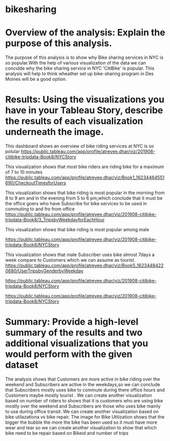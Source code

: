 # bikesharing
# Overview of the analysis: Explain the purpose of this analysis.
The purpose of this analysis is to show why Bike sharing services in NYC is so popular.With the help of various visualization of the data we can conculde why the bike sharing service in NYC 'CitiBike' is popular.
This analysis will help to think wheather set up bike-sharing program in Des Moines will be a good option.







# Results: Using the visualizations you have in your Tableau Story, describe the results of each visualization underneath the image.
This dashboard shows an overview of bike riding services at NYC is so polular
https://public.tableau.com/app/profile/atreyee.dhar/viz/201908-citibike-tripdata-Book8/NYCStory

This visualization shows that most bike riders are riding bike for a maximum of 7 to 10 minutes
https://public.tableau.com/app/profile/atreyee.dhar/viz/Book1_16234464551690/CheckoutTimesforUsers

This visualization shows that bike riding is most popular in the morning from 8 to 9 am and in the evening from 5 to 6 pm,which conclude that it must be the office goers who have Subscribe for bike services to be used in commuting to and fro from office
https://public.tableau.com/app/profile/atreyee.dhar/viz/201908-citibike-tripdata-Book8/3_TripsbyWeekdayforEachHour

This visualization shows that bike riding is most popular among male

https://public.tableau.com/app/profile/atreyee.dhar/viz/201908-citibike-tripdata-Book8/NYCStory

This visualization shows that male Subscriber uses bike almost 7days a week compare to Customers which we can assume as tourist.
https://public.tableau.com/app/profile/atreyee.dhar/viz/Book5_16234484220680/UserTripsbyGenderbyWeekday


https://public.tableau.com/app/profile/atreyee.dhar/viz/201908-citibike-tripdata-Book8/NYCStory

https://public.tableau.com/app/profile/atreyee.dhar/viz/201908-citibike-tripdata-Book8/NYCStory











# Summary: Provide a high-level summary of the results and two additional visualizations that you would perform with the given dataset
The analysis shows that Customers are more active in bike riding over the weekend and Subscribers are active in the weekdays,so we can conclude that Subscribers mostly uses bike to commute during there office hours and Customers maybe mostly tourist .
We can create another visualization based on number of riders to shows that it is customers who are using bike mostly over the weekend and Subscribers are those who uses bike mainly to use during office transit.
We can create another visualization based on bike utilazationa vs bike repair.
The image for Bike Utilization shows that the bigger the bubble the more the bike has been used so it must have more wear and tear so we can create another visualization to show that which bike need to be repair based on Bikeid and number of trips

